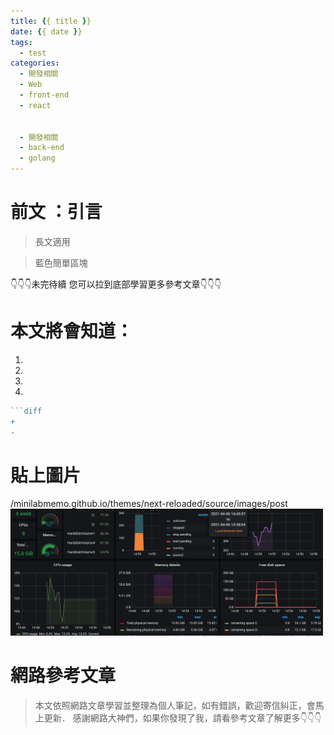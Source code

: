 ```yaml
---
title: {{ title }}
date: {{ date }}
tags:
  - test
categories:
  - 開發相關
  - Web
  - front-end
  - react


  - 開發相關
  - back-end
  - golang
---
```



# 前文 ：引言

 <blockquote class="blockquote-center">
 長文適用</blockquote>

>藍色簡單區塊 

👇👇👇未完待續 您可以拉到底部學習更多參考文章👇👇👇


# 本文將會知道：
  1. 
  2. 
  3. 
  4. 

<!--more-->

```go  terminal https://minilabmemo.github.io/ 完整程式碼
```diff
+
-
```

# 貼上圖片
/minilabmemo.github.io/themes/next-reloaded/source/images/post
<img src="/images/post/grafanaWin.png" width="500px"/>


# 網路參考文章
>本文依照網路文章學習並整理為個人筆記，如有錯誤，歡迎寄信糾正，會馬上更新．
感謝網路大神們，如果你發現了我，請看參考文章了解更多👇👇👇